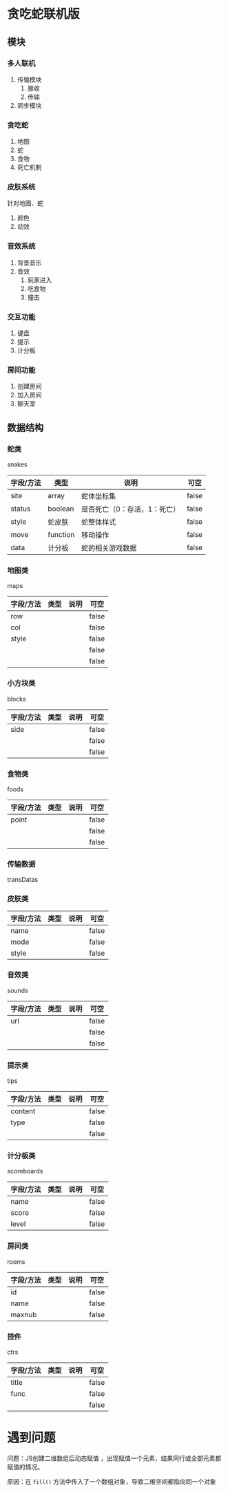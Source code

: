 # 贪吃蛇联机版



## 模块

### 多人联机

1. 传输模块
   1. 接收
   2. 传输
2. 同步模块

### 贪吃蛇

1. 地图
2. 蛇
3. 食物
4. 死亡机制

### 皮肤系统

针对地图、蛇

1. 颜色
2. 动效

### 音效系统

1. 背景音乐
2. 音效
   1. 玩家进入
   2. 吃食物
   3. 撞击

### 交互功能

1. 键盘
2. 提示
3. 计分板

### 房间功能

1. 创建房间
2. 加入房间
3. 聊天室



## 数据结构

### 蛇类

snakes

| 字段/方法 | 类型     | 说明                         | 可空  |
| --------- | -------- | ---------------------------- | ----- |
| site      | array    | 蛇体坐标集                   | false |
| status    | boolean  | 是否死亡（0：存活，1：死亡） | false |
| style     | 蛇皮肤   | 蛇整体样式                   | false |
| move      | function | 移动操作                     | false |
| data      | 计分板   | 蛇的相关游戏数据             | false |



### 地图类

maps

| 字段/方法 | 类型 | 说明 | 可空  |
| --------- | ---- | ---- | ----- |
| row       |      |      | false |
| col       |      |      | false |
| style     |      |      | false |
|           |      |      | false |
|           |      |      | false |



### 小方块类

blocks

| 字段/方法 | 类型 | 说明 | 可空  |
| --------- | ---- | ---- | ----- |
| side      |      |      | false |
|           |      |      | false |
|           |      |      | false |



### 食物类

foods

| 字段/方法 | 类型 | 说明 | 可空  |
| --------- | ---- | ---- | ----- |
| point     |      |      | false |
|           |      |      | false |
|           |      |      | false |

### 传输数据

transDatas



### 皮肤类

| 字段/方法 | 类型 | 说明 | 可空  |
| --------- | ---- | ---- | ----- |
| name      |      |      | false |
| mode      |      |      | false |
| style     |      |      | false |



### 音效类

sounds

| 字段/方法 | 类型 | 说明 | 可空  |
| --------- | ---- | ---- | ----- |
| url       |      |      | false |
|           |      |      | false |
|           |      |      | false |



### 提示类

tips

| 字段/方法 | 类型 | 说明 | 可空  |
| --------- | ---- | ---- | ----- |
| content   |      |      | false |
| type      |      |      | false |
|           |      |      | false |



### 计分板类

scoreboards

| 字段/方法 | 类型 | 说明 | 可空  |
| --------- | ---- | ---- | ----- |
| name      |      |      | false |
| score     |      |      | false |
| level     |      |      | false |



### 房间类

rooms

| 字段/方法 | 类型 | 说明 | 可空  |
| --------- | ---- | ---- | ----- |
| id        |      |      | false |
| name      |      |      | false |
| maxnub    |      |      | false |



### 控件

ctrs

| 字段/方法 | 类型 | 说明 | 可空  |
| --------- | ---- | ---- | ----- |
| title     |      |      | false |
| func      |      |      | false |
|           |      |      | false |





# 遇到问题

问题：JS创建二维数组后动态赋值 ，出现赋值一个元素，结果同行或全部元素都赋值的情况。

原因：在 `fill()` 方法中传入了一个数组对象，导致二维空间都指向同一个对象